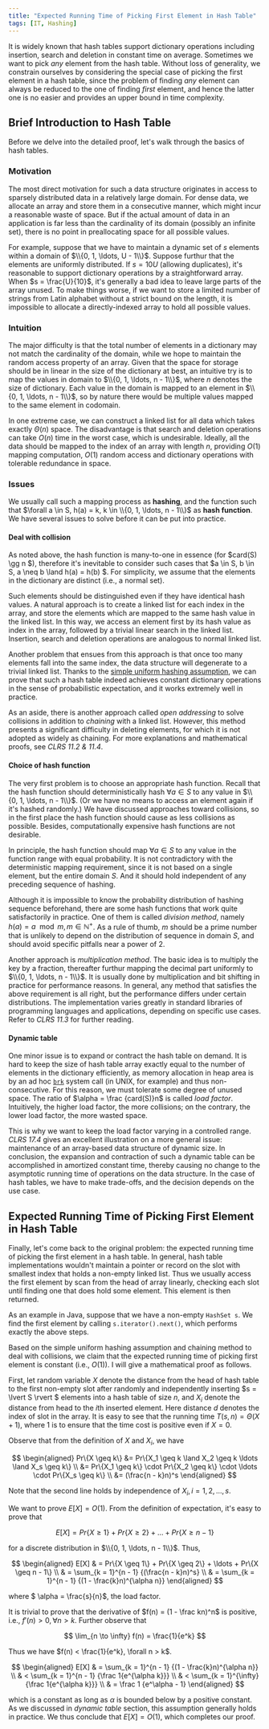 ```yaml
---
title: "Expected Running Time of Picking First Element in Hash Table"
tags: [IT, Hashing]
---
```


It is widely known that hash tables support dictionary operations including insertion, search and deletion in constant time on average. Sometimes we want to pick *any* element from the hash table. Without loss of generality, we constrain ourselves by considering the special case of picking the first element in a hash table, since the problem of finding *any* element can always be reduced to the one of finding *first* element, and hence the latter one is no easier and provides an upper bound in time complexity.

## Brief Introduction to Hash Table

Before we delve into the detailed proof, let's walk through the basics of hash tables.

### Motivation

The most direct motivation for such a data structure originates in access to sparsely distributed data in a relatively large domain. For dense data, we allocate an array and store them in a consecutive manner, which might incur a reasonable waste of space. But if the actual amount of data in an application is far less than the cardinality of its domain (possibly an infinite set), there is no point in preallocating space for all possible values.

For example, suppose that we have to maintain a dynamic set of $s$ elements within a domain of $\\{0, 1, \ldots, U - 1\\}$. Suppose furthur that the elements are uniformly distributed. If $s = 10U$ (allowing duplicates), it's reasonable to support dictionary operations by a straightforward array. When $s = \frac{U}{10}$, it's generally a bad idea to leave large parts of the array unused. To make things worse, if we want to store a limited number of strings from Latin alphabet without a strict bound on the length, it is impossible to allocate a directly-indexed array to hold all possible values.

### Intuition

The major difficulty is that the total number of elements in a dictionary may not match the cardinality of the domain, while we hope to maintain the random access property of an array. Given that the space for storage should be in linear in the size of the dictionary at best, an intuitive try is to map the values in domain to $\\{0, 1, \ldots, n - 1\\}$, where $n$ denotes the size of dictionary. Each value in the domain is mapped to an element in $\\{0, 1, \ldots, n - 1\\}$, so by nature there would be multiple values mapped to the same element in codomain.

In one extreme case, we can construct a linked list for all data which takes exactly $\Theta (n)$ space. The disadvantage is that search and deletion operations can take $O(n)$ time in the worst case, which is undesirable. Ideally, all the data should be mapped to the index of an array with length $n$, providing $O(1)$ mapping computation, $O(1)$ random access and dictionary operations with tolerable redundance in space.

### Issues

We usually call such a mapping process as **hashing**, and the function such that $\forall a \in S, h(a) = k, k \in \\{0, 1, \ldots, n - 1\\}$ as **hash function**. We have several issues to solve before it can be put into practice.

#### Deal with collision

As noted above, the hash function is many-to-one in essence (for $card(S) \gg n $), therefore it's inevitable to consider such cases that $a \in S, b \in S, a \neq b \land h(a) = h(b) $. For simplicity, we assume that the elements in the dictionary are distinct (i.e., a normal set).

Such elements should be distinguished even if they have identical hash values. A natural approach is to create a linked list for each index in the array, and store the elements which are mapped to the same hash value in the linked list. In this way, we access an element first by its hash value as index in the array, followed by a trivial linear search in the linked list. Insertion, search and deletion operations are analogous to normal linked list.

Another problem that ensues from this approach is that once too many elements fall into the same index, the data structure will degenerate to a trivial linked list. Thanks to the [simple uniform hashing assumption](https://en.wikipedia.org/wiki/SUHA_(computer_science)), we can prove that such a hash table indeed achieves constant dictionary operations in the sense of probabilistic expectation, and it works extremely well in practice.

As an aside, there is another approach called *open addressing* to solve collisions in addition to *chaining* with a linked list. However, this method presents a significant difficulty in deleting elements, for which it is not adopted as widely as chaining. For more explanations and mathematical proofs, see *CLRS 11.2 & 11.4*.

#### Choice of hash function

The very first problem is to choose an appropriate hash function. Recall that the hash function should deterministically hash $\forall a \in S$ to any value in $\\{0, 1, \ldots, n - 1\\}$. (Or we have no means to access an element again if it's hashed randomly.) We have discussed approaches toward collisions, so in the first place the hash function should cause as less collisions as possible. Besides, computationally expensive hash functions are not desirable.

In principle, the hash function should map $\forall a \in S$ to any value in the function range with equal probability. It is not contradictory with the deterministic mapping requirement, since it is not based on a single element, but the entire domain $S$. And it should hold independent of any preceding sequence of hashing.

Although it is impossible to know the probability distribution of hashing sequence beforehand, there are some hash functions that work quite satisfactorily in practice. One of them is called *division method*, namely $h(a) = a \mod m, m \in \mathbb{N}^+$. As a rule of thumb, $m$ should be a prime number that is unlikely to depend on the distribution of sequence in domain $S$, and should avoid specific pitfalls near a power of 2.

Another approach is *multiplication method*. The basic idea is to multiply the key by a fraction, thereafter furthur mapping the decimal part uniformly to $\\{0, 1, \ldots, n - 1\\}$. It is usually done by multiplication and bit shifting in practice for performance reasons. In general, any method that satisfies the above requirement is all right, but the performance differs under certain distributions. The implementation varies greatly in standard libraries of programming languages and applications, depending on specific use cases. Refer to *CLRS 11.3* for further reading.

#### Dynamic table

One minor issue is to expand or contract the hash table on demand. It is hard to keep the size of hash table array exactly equal to the number of elements in the dictionary efficiently, as memory allocation in heap area is by an ad hoc [`brk`](https://man7.org/linux/man-pages/man2/brk.2.html) system call (in UNIX, for example) and thus non-consecutive. For this reason, we must tolerate some degree of unused space. The ratio of $\alpha = \frac {card(S)}n$ is called *load factor*. Intuitively, the higher load factor, the more collisions; on the contrary, the lower load factor, the more wasted space.

This is why we want to keep the load factor varying in a controlled range. *CLRS 17.4* gives an excellent illustration on a more general issue: maintenance of an array-based data structure of dynamic size. In conclusion, the expansion and contraction of such a dynamic table can be accomplished in amortized constant time, thereby causing no change to the asymptotic running time of operations on the data structure. In the case of hash tables, we have to make trade-offs, and the decision depends on the use case.

## Expected Running Time of Picking First Element in Hash Table

Finally, let's come back to the original problem: the expected running time of picking the first element in a hash table. In general, hash table implementations wouldn't maintain a pointer or record on the slot with smallest index that holds a non-empty linked list. Thus we usually access the first element by scan from the head of array linearly, checking each slot until finding one that does hold some element. This element is then returned.

As an example in Java, suppose that we have a non-empty `HashSet s`. We find the first element by calling `s.iterator().next()`, which performs exactly the above steps.

Based on the simple uniform hashing assumption and chaining method to deal with collisions, we claim that the expected running time of picking first element is constant (i.e., $O(1)$). I will give a mathematical proof as follows.

First, let random variable $X$ denote the distance from the head of hash table to the first non-empty slot after randomly and independently inserting $s = \lvert S \rvert $ elements into a hash table of size $n$, and $X_i$ denote the distance from head to the *i*th inserted element. Here distance $d$ denotes the index of slot in the array. It is easy to see that the running time $T(s, n) = \Theta (X + 1)$, where $1$ is to ensure that the time cost is positive even if $X = 0$.

Observe that from the definition of $X$ and $X_i$, we have

$$ \begin{aligned}
Pr\{X \geq k\}
&= Pr\{X_1 \geq k \land X_2 \geq k \ldots \land X_s \geq k\} \\
&= Pr\{X_1 \geq k\} \cdot Pr\{X_2 \geq k\} \cdot \ldots \cdot Pr\{X_s \geq k\} \\
&= (\frac{n - k}n)^s
\end{aligned}
$$

Note that the second line holds by independence of $X_i, i = 1, 2, \ldots, s$.

We want to prove $E[X] = O(1)$. From the definition of expectation, it's easy to prove that

$$
E[X] = Pr\{X \geq 1\} + Pr\{X \geq 2\} + \ldots + Pr\{X \geq n - 1\}
$$

for a discrete distribution in $\\{0, 1, \ldots, n - 1\\}$. Thus,

$$ \begin{aligned}
E[X]
& = Pr\{X \geq 1\} + Pr\{X \geq 2\} + \ldots + Pr\{X \geq n - 1\} \\
& = \sum_{k = 1}^{n - 1} {(\frac{n - k}n)^s} \\
& = \sum_{k = 1}^{n - 1} {(1 - \frac{k}n)^{\alpha n}}
\end{aligned}
$$

where  $ \alpha = \frac{s}{n}$, the load factor.

It is trivial to prove that the derivative of $f(n) = (1 - \frac kn)^n$ is positive, i.e., $f'(n) > 0, \forall n > k$. Further observe that

$$
\lim_{n \to \infty} f(n) = \frac{1}{e^k}
$$

Thus we have $f(n) < \frac{1}{e^k}, \forall n > k$.

$$ \begin{aligned}
E[X]
& = \sum_{k = 1}^{n - 1} {(1 - \frac{k}n)^{\alpha n}} \\
& < \sum_{k = 1}^{n - 1} {\frac 1{e^{\alpha k}}} \\
& < \sum_{k = 1}^{\infty} {\frac 1{e^{\alpha k}}} \\
& = \frac 1 {e^\alpha - 1}
\end{aligned}
$$

which is a constant as long as $\alpha$ is bounded below by a positive constant. As we discussed in *dynamic table* section, this assumption generally holds in practice. We thus conclude that $E[X] = O(1)$, which completes our proof.